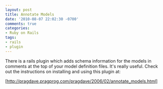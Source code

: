 ```yaml
---
layout: post
title: Annotate Models
date: '2010-08-07 22:02:30 -0700'
comments: true
categories:
- Ruby on Rails
tags:
- rails
- plugin
---
```


There is a rails plugin which adds schema information for the models in
comments at the top of your model definition files. It's really useful. Check
out the instructions on installing and using this plugin at:

[http://pragdave.pragprog.com/pragdave/2006/02/annotate_models.html]
